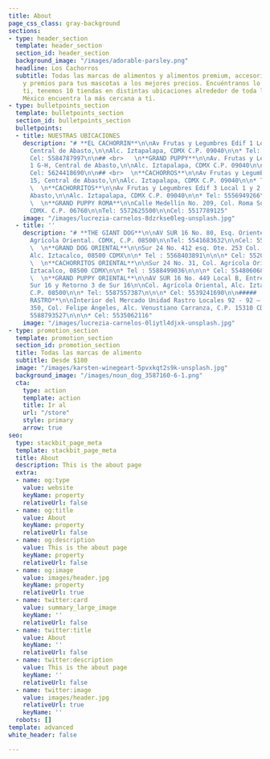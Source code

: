 ```yaml
---
title: About
page_css_class: gray-background
sections:
- type: header_section
  template: header_section
  section_id: header_section
  background_image: "/images/adorable-parsley.png"
  headline: Los Cachorros
  subtitle: Todas las marcas de alimentos y alimentos premium, accesorios, juguetes
    y premios para tus mascotas a los mejores precios. Encuéntranos lo más cerca de
    ti, tenemos 10 tiendas en distintas ubicaciones alrededor de toda la Ciudad de
    México encuentra la más cercana a ti.
- type: bulletpoints_section
  template: bulletpoints_section
  section_id: bulletpoints_section
  bulletpoints:
  - title: NUESTRAS UBICACIONES
    description: "# **EL CACHORRIN**\n\nAv Frutas y Legumbres Edif 1 Locales 4 y 5,
      Central de Abasto,\n\nAlc. Iztapalapa, CDMX C.P. 09040\n\n* Tel: 5556947398\n\n\n*
      Cel: 5584787997\n\n## <br>   \n**GRAND PUPPY**\n\nAv. Frutas y Legumbres, Caracol
      1 G-H, Central de Abasto,\n\nAlc. Iztapalapa, CDMX C.P. 09040\n\n* Tel: 5570902496\n\n\n*
      Cel: 5624418690\n\n## <br>  \n**CACHORROS**\n\nAv Frutas y Legumbres Edif 4 Local
      15, Central de Abasto,\n\nAlc. Iztapalapa, CDMX C.P. 09040\n\n* Tel: 5556001586\n\n## <br>
      \  \n**CACHORRITOS**\n\nAv Frutas y Legumbres Edif 3 Local 1 y 2, Central de
      Abasto,\n\nAlc. Iztapalapa, CDMX C.P. 09040\n\n* Tel: 5556949266\n* Cel: 5539598129\n\n## <br>
      \  \n**GRAND PUPPY ROMA**\n\nCalle Medellín No. 209, Col. Roma Sur\n\nAlc. Cuauhtémoc,
      CDMX. C.P. 06760\n\nTel: 5572625500\n\nCel: 5517789125"
    image: "/images/lucrezia-carnelos-8dzrkse0leg-unsplash.jpg"
  - title: ''
    description: "# **THE GIANT DOG**\n\nAV SUR 16 No. 80, Esq. Oriente 243 – A\n\nCol.
      Agrícola Oriental. CDMX, C.P. 08500\n\nTel: 5541683632\n\nCel: 5539261478\n\n# <br>
      \  \n**GRAND DOG ORIENTAL**\n\nSur 24 No. 412 esq. Ote. 253 Col. Agrícola Oriental
      Alc. Iztacalco, 08500 CDMX\n\n* Tel : 5568403891\n\n\n* Cel: 5520835339\n\n#####
      \  \n**CACHORRITOS ORIENTAL**\n\nSur 24 No. 31, Col. Agrícola Oriental Alc.
      Iztacalco, 08500 CDMX\n\n* Tel : 5588499036\n\n\n* Cel: 5548060687\n\n#####
      \  \n**GRAND PUPPY ORIENTAL**\n\nAV SUR 16 No. 449 Local B, Entre calle 2 de
      Sur 16 y Retorno 3 de Sur 16\n\nCol. Agrícola Oriental, Alc. Iztacalco, CDMX,
      C.P. 08500\n\n* Tel: 5587557387\n\n\n* Cel: 5539241690\n\n#####   \n**UNIDAD
      RASTRO**\n\nInterior del Mercado Unidad Rastro Locales 92 - 92 – 94.\n\nEstaño
      350, Col. Felipe Ángeles, Alc. Venustiano Carranza, C.P. 15310 CDMX\n\n* Tel:
      5588793527\n\n\n* Cel: 5535062116"
    image: "/images/lucrezia-carnelos-0liytl4djxk-unsplash.jpg"
- type: promotion_section
  template: promotion_section
  section_id: promotion_section
  title: Todas las marcas de alimento
  subtitle: Desde $180
  image: "/images/karsten-winegeart-5pvxkqt2s9k-unsplash.jpg"
  background_image: "/images/noun_dog_3587160-6-1.png"
  cta:
    type: action
    template: action
    title: Ir al
    url: "/store"
    style: primary
    arrow: true
seo:
  type: stackbit_page_meta
  template: stackbit_page_meta
  title: About
  description: This is the about page
  extra:
  - name: og:type
    value: website
    keyName: property
    relativeUrl: false
  - name: og:title
    value: About
    keyName: property
    relativeUrl: false
  - name: og:description
    value: This is the about page
    keyName: property
    relativeUrl: false
  - name: og:image
    value: images/header.jpg
    keyName: property
    relativeUrl: true
  - name: twitter:card
    value: summary_large_image
    keyName: ''
    relativeUrl: false
  - name: twitter:title
    value: About
    keyName: ''
    relativeUrl: false
  - name: twitter:description
    value: This is the about page
    keyName: ''
    relativeUrl: false
  - name: twitter:image
    value: images/header.jpg
    relativeUrl: true
    keyName: ''
  robots: []
template: advanced
white_header: false

---
```

